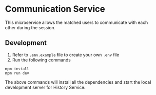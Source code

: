 # Communication Service

This microservice allows the matched users to communicate with each other during the session.

## Development

1. Refer to `.env.example` file to create your own `.env` file
1. Run the following commands

```
npm install
npm run dev
```

The above commands will install all the dependencies and start the local development server for History Service.
